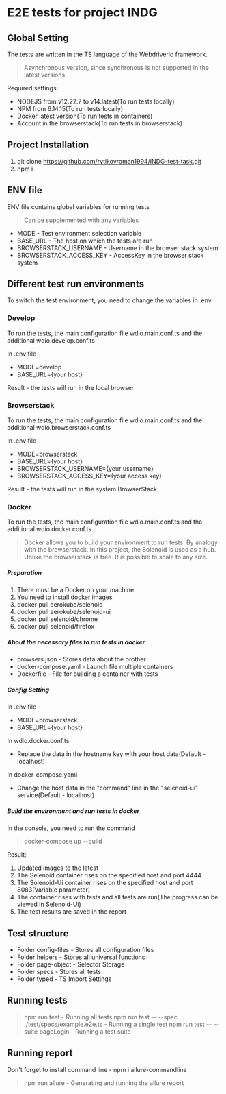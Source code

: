 # E2E tests for project INDG

## Global Setting 

The tests are written in the TS language of the Webdriverio framework.
> Asynchronous version, since synchronous is not supported in the latest versions.

Required settings:
- NODEJS from v12.22.7 to v14:latest(To run tests locally)
- NPM from 6.14.15(To run tests locally)
- Docker latest version(To run tests in containers)
- Account in the browserstack(To run tests in browserstack)

## Project Installation

1. git clone https://github.com/rytikovroman1994/INDG-test-task.git
2. npm i

## ENV file
ENV file contains global variables for running tests
> Can be supplemented with any variables

- MODE - Test environment selection variable
- BASE_URL - The host on which the tests are run
- BROWSERSTACK_USERNAME - Username in the browser stack system
- BROWSERSTACK_ACCESS_KEY - AccessKey in the browser stack system

## Different test run environments
To switch the test environment, you need to change the variables in .env

### Develop
To run the tests, the main configuration file wdio.main.conf.ts and the additional wdio.develop.conf.ts

In .env file
- MODE=develop
- BASE_URL={your host}

Result - the tests will run in the local browser

### Browserstack 
To run the tests, the main configuration file wdio.main.conf.ts and the additional wdio.browserstack.conf.ts

In .env file
- MODE=browserstack
- BASE_URL={your host}
- BROWSERSTACK_USERNAME={your username}
- BROWSERSTACK_ACCESS_KEY={your access key}

Result - the tests will run in the system BrowserStack

### Docker 
To run the tests, the main configuration file wdio.main.conf.ts and the additional wdio.docker.conf.ts

> Docker allows you to build your environment to run tests. By analogy with the browserstack. In this project, the Solenoid is used as a hub. Unlike the browserstack is free. It is possible to scale to any size.

##### Preparation

1. There must be a Docker on your machine
2. You need to install docker images
3. docker pull aerokube/selenoid
4. docker pull aerokube/selenoid-ui
5. docker pull selenoid/chrome
6. docker pull selenoid/firefox

##### About the necessary files to run tests in docker

- browsers.json - Stores data about the brother
- docker-compose.yaml - Launch file multiple containers
- Dockerfile - File for building a container with tests

##### Config Setting

In .env file
- MODE=browserstack
- BASE_URL={your host}

In wdio.docker.conf.ts
- Replace the data in the hostname key with your host data(Default - localhost)

In docker-compose.yaml 
- Change the host data in the "command" line in the "selenoid-ui" service(Default - localhost)

##### Build the environment and run tests in docker

In the console, you need to run the command
> docker-compose up --build

Result:
1. Updated images to the latest
2. The Selenoid container rises on the specified host and port 4444
3. The Solenoid-Ui container rises on the specified host and port 8083(Variable parameter)
4. The container rises with tests and all tests are run(The progress can be viewed in Selenoid-Ui)
5. The test results are saved in the report

## Test structure

- Folder config-files - Stores all configuration files
- Folder helpers - Stores all universal functions
- Folder page-object - Selector Storage
- Folder specs - Stores all tests
- Folder typed - TS Import Settings

## Running tests

> npm run test - Running all tests
> npm run test -- --spec ./test/specs/example.e2e.ts - Running a single test
> npm run test -- --suite pageLogin - Running a test suite

## Running report 
Don't forget to install command line - npm i allure-commandline

> npm run allure - Generating and running the allure report